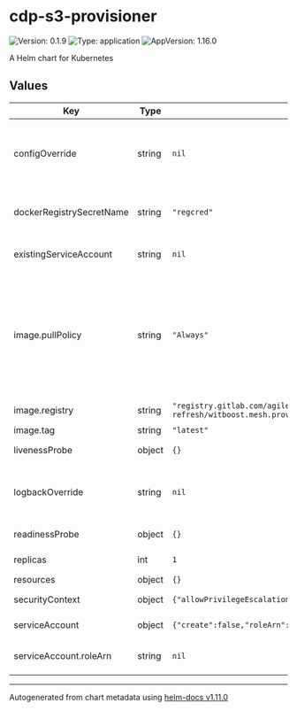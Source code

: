 # cdp-s3-provisioner

![Version: 0.1.9](https://img.shields.io/badge/Version-0.1.9-informational?style=flat-square) ![Type: application](https://img.shields.io/badge/Type-application-informational?style=flat-square) ![AppVersion: 1.16.0](https://img.shields.io/badge/AppVersion-1.16.0-informational?style=flat-square)

A Helm chart for Kubernetes

## Values

| Key | Type | Default | Description |
|-----|------|---------|-------------|
| configOverride | string | `nil` | This configuration allows you to override the application.conf file |
| dockerRegistrySecretName | string | `"regcred"` | Docker Registry Secret name used to access a private repo |
| existingServiceAccount | string | `nil` | the name of an existing serviceAccount |
| image.pullPolicy | string | `"Always"` | The imagePullPolicy for a container and the tag of the image affect when the kubelet attempts to pull (download) the specified image. |
| image.registry | string | `"registry.gitlab.com/agilefactory/witboost.mesh/provisioning/cdp-refresh/witboost.mesh.provisioning.outputport.cdp.s3"` | Image repository |
| image.tag | string | `"latest"` | Image tag |
| livenessProbe | object | `{}` | liveliness probe spec |
| logbackOverride | string | `nil` | This configuration allows you to override the logback.xml file |
| readinessProbe | object | `{}` | readiness probe spec |
| replicas | int | `1` | the number of pod replicas |
| resources | object | `{}` | resources spec |
| securityContext | object | `{"allowPrivilegeEscalation":false,"runAsNonRoot":false,"runAsUser":1001}` | security context spec |
| serviceAccount | object | `{"create":false,"roleArn":null}` | service account nme |
| serviceAccount.roleArn | string | `nil` | The AWS role arn that will be assumed |

----------------------------------------------
Autogenerated from chart metadata using [helm-docs v1.11.0](https://github.com/norwoodj/helm-docs/releases/v1.11.0)

